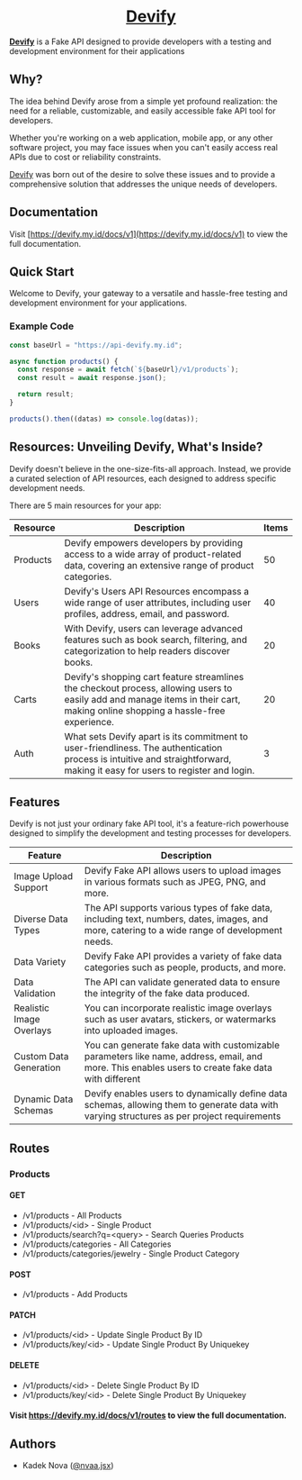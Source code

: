 <p align="center">
    <a href="https://devify.my.id">
        <h1 align="center">Devify</h1>
    </a>
</p>

<a href="https://devify.my.id">**Devify**</a> is a Fake API designed to provide developers with a testing and development environment for their applications

## Why?

The idea behind Devify arose from a simple yet profound realization: the need for a reliable, customizable, and easily accessible fake API tool for developers.

Whether you're working on a web application, mobile app, or any other software project, you may face issues when you can't easily access real APIs due to cost or reliability constraints.

<a href="https://devify.my.id">Devify</a> was born out of the desire to solve these issues and to provide a comprehensive solution that addresses the unique needs of developers.

## Documentation

Visit [https://devify.my.id/docs/v1](https://devify.my.id/docs/v1) to view the full documentation.

## Quick Start

Welcome to Devify, your gateway to a versatile and hassle-free testing and development environment for your applications.

### Example Code

```jsx
const baseUrl = "https://api-devify.my.id";

async function products() {
  const response = await fetch(`${baseUrl}/v1/products`);
  const result = await response.json();

  return result;
}

products().then((datas) => console.log(datas));
```

## Resources: Unveiling Devify, What's Inside?

Devify doesn't believe in the one-size-fits-all approach. Instead, we provide a curated selection of API resources, each designed to address specific development needs.

There are 5 main resources for your app:

| Resource | Description                                                                                                                                                                    | Items |
| -------- | ------------------------------------------------------------------------------------------------------------------------------------------------------------------------------ | ----- |
| Products | Devify empowers developers by providing access to a wide array of product-related data, covering an extensive range of product categories.                                     | 50    |
| Users    | Devify's Users API Resources encompass a wide range of user attributes, including user profiles, address, email, and password.                                                 | 40    |
| Books    | With Devify, users can leverage advanced features such as book search, filtering, and categorization to help readers discover books.                                           | 20    |
| Carts    | Devify's shopping cart feature streamlines the checkout process, allowing users to easily add and manage items in their cart, making online shopping a hassle-free experience. | 20    |
| Auth     | What sets Devify apart is its commitment to user-friendliness. The authentication process is intuitive and straightforward, making it easy for users to register and login.    | 3     |

## Features

Devify is not just your ordinary fake API tool, it's a feature-rich powerhouse designed to simplify the development and testing processes for developers.

| Feature                  | Description                                                                                                                                        |
| ------------------------ | -------------------------------------------------------------------------------------------------------------------------------------------------- |
| Image Upload Support     | Devify Fake API allows users to upload images in various formats such as JPEG, PNG, and more.                                                      |
| Diverse Data Types       | The API supports various types of fake data, including text, numbers, dates, images, and more, catering to a wide range of development needs.      |
| Data Variety             | Devify Fake API provides a variety of fake data categories such as people, products, and more.                                                     |
| Data Validation          | The API can validate generated data to ensure the integrity of the fake data produced.                                                             |
| Realistic Image Overlays | You can incorporate realistic image overlays such as user avatars, stickers, or watermarks into uploaded images.                                   |
| Custom Data Generation   | You can generate fake data with customizable parameters like name, address, email, and more. This enables users to create fake data with different |
| Dynamic Data Schemas     | Devify enables users to dynamically define data schemas, allowing them to generate data with varying structures as per project requirements        |

## Routes

### Products

#### GET

- /v1/products - All Products
- /v1/products/&lt;id&gt; - Single Product
- /v1/products/search?q=&lt;query&gt; - Search Queries Products
- /v1/products/categories - All Categories
- /v1/products/categories/jewelry - Single Product Category

#### POST

- /v1/products - Add Products

#### PATCH

- /v1/products/&lt;id&gt; - Update Single Product By ID
- /v1/products/key/&lt;id&gt; - Update Single Product By Uniquekey

#### DELETE

- /v1/products/&lt;id&gt; - Delete Single Product By ID
- /v1/products/key/&lt;id&gt; - Delete Single Product By Uniquekey

#### Visit https://devify.my.id/docs/v1/routes to view the full documentation.

## Authors

- Kadek Nova ([@nvaa.jsx](https://www.instagram.com/nvaa.jsx))
